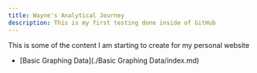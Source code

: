 ```yaml
---
title: Wayne's Analytical Journey
description: This is my first testing done inside of GitHub
---
```


This is some of the content I am starting to create for my personal website
- [Basic Graphing Data](./Basic Graphing Data/index.md)
